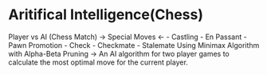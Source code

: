 # Aritifical Intelligence(Chess)
Player vs AI (Chess Match)
  -> Special Moves <-
    - Castling
    - En Passant
    - Pawn Promotion
    - Check
    - Checkmate
    - Stalemate
Using Minimax Algorithm with Alpha-Beta Pruning -> An AI algorithm for two player games to calculate the most optimal move for the current player.
